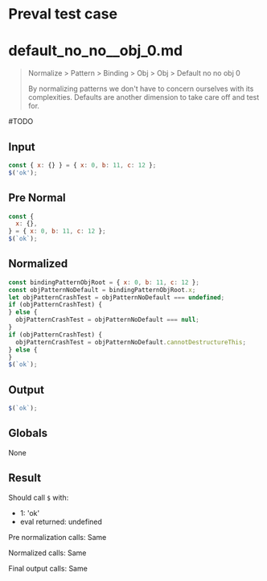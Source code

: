 # Preval test case

# default_no_no__obj_0.md

> Normalize > Pattern > Binding > Obj > Obj > Default no no  obj 0
>
> By normalizing patterns we don't have to concern ourselves with its complexities. Defaults are another dimension to take care off and test for.

#TODO

## Input

`````js filename=intro
const { x: {} } = { x: 0, b: 11, c: 12 };
$('ok');
`````

## Pre Normal

`````js filename=intro
const {
  x: {},
} = { x: 0, b: 11, c: 12 };
$(`ok`);
`````

## Normalized

`````js filename=intro
const bindingPatternObjRoot = { x: 0, b: 11, c: 12 };
const objPatternNoDefault = bindingPatternObjRoot.x;
let objPatternCrashTest = objPatternNoDefault === undefined;
if (objPatternCrashTest) {
} else {
  objPatternCrashTest = objPatternNoDefault === null;
}
if (objPatternCrashTest) {
  objPatternCrashTest = objPatternNoDefault.cannotDestructureThis;
} else {
}
$(`ok`);
`````

## Output

`````js filename=intro
$(`ok`);
`````

## Globals

None

## Result

Should call `$` with:
 - 1: 'ok'
 - eval returned: undefined

Pre normalization calls: Same

Normalized calls: Same

Final output calls: Same
